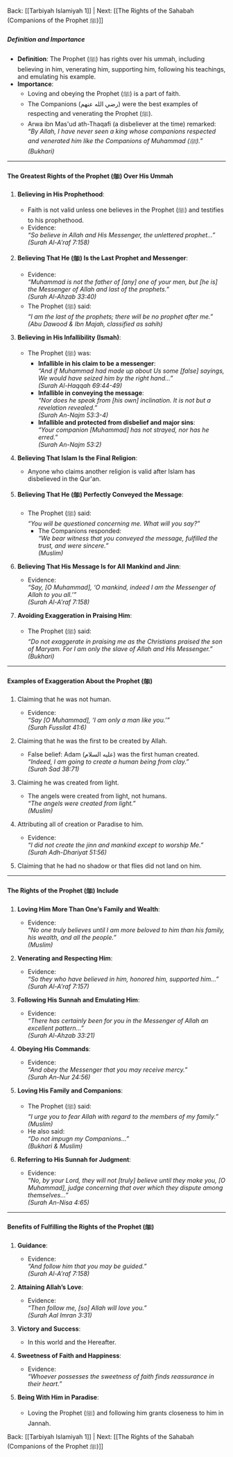 Back: [[Tarbiyah Islamiyah 1]] | Next: [[The Rights of the Sahabah (Companions of the Prophet ﷺ)]]

##### **Definition and Importance**  
- **Definition**: The Prophet (ﷺ) has rights over his ummah, including believing in him, venerating him, supporting him, following his teachings, and emulating his example.  
- **Importance**:  
  - Loving and obeying the Prophet (ﷺ) is a part of faith.  
  - The Companions (رضي الله عنهم) were the best examples of respecting and venerating the Prophet (ﷺ).  
  - Arwa ibn Mas'ud ath-Thaqafi (a disbeliever at the time) remarked:  
    *“By Allah, I have never seen a king whose companions respected and venerated him like the Companions of Muhammad (ﷺ).”*  
    *(Bukhari)*  

---

#### **The Greatest Rights of the Prophet (ﷺ) Over His Ummah**  
1. **Believing in His Prophethood**:  
   - Faith is not valid unless one believes in the Prophet (ﷺ) and testifies to his prophethood.  
   - Evidence:  
     *“So believe in Allah and His Messenger, the unlettered prophet...”*  
     *(Surah Al-A'raf 7:158)*  

2. **Believing That He (ﷺ) Is the Last Prophet and Messenger**:  
   - Evidence:  
     *“Muhammad is not the father of [any] one of your men, but [he is] the Messenger of Allah and last of the prophets.”*  
     *(Surah Al-Ahzab 33:40)*  
   - The Prophet (ﷺ) said:  
     *“I am the last of the prophets; there will be no prophet after me.”*  
     *(Abu Dawood & Ibn Majah, classified as sahih)*  

3. **Believing in His Infallibility (Ismah)**:  
   - The Prophet (ﷺ) was:  
     - **Infallible in his claim to be a messenger**:  
       *“And if Muhammad had made up about Us some [false] sayings, We would have seized him by the right hand...”*  
       *(Surah Al-Haqqah 69:44-49)*  
     - **Infallible in conveying the message**:  
       *“Nor does he speak from [his own] inclination. It is not but a revelation revealed.”*  
       *(Surah An-Najm 53:3-4)*  
     - **Infallible and protected from disbelief and major sins**:  
       *“Your companion [Muhammad] has not strayed, nor has he erred.”*  
       *(Surah An-Najm 53:2)*  

4. **Believing That Islam Is the Final Religion**:  
   - Anyone who claims another religion is valid after Islam has disbelieved in the Qur'an.  

5. **Believing That He (ﷺ) Perfectly Conveyed the Message**:  
   - The Prophet (ﷺ) said:  
     *“You will be questioned concerning me. What will you say?”*  
     - The Companions responded:  
       *“We bear witness that you conveyed the message, fulfilled the trust, and were sincere.”*  
       *(Muslim)*  

6. **Believing That His Message Is for All Mankind and Jinn**:  
   - Evidence:  
     *“Say, [O Muhammad], ‘O mankind, indeed I am the Messenger of Allah to you all.’”*  
     *(Surah Al-A'raf 7:158)*  

7. **Avoiding Exaggeration in Praising Him**:  
   - The Prophet (ﷺ) said:  
     *“Do not exaggerate in praising me as the Christians praised the son of Maryam. For I am only the slave of Allah and His Messenger.”*  
     *(Bukhari)*  

---

#### **Examples of Exaggeration About the Prophet (ﷺ)**  
1. Claiming that he was not human.  
   - Evidence:  
     *“Say [O Muhammad], ‘I am only a man like you.’”*  
     *(Surah Fussilat 41:6)*  

2. Claiming that he was the first to be created by Allah.  
   - False belief: Adam (عليه السلام) was the first human created.  
     *“Indeed, I am going to create a human being from clay.”*  
     *(Surah Sad 38:71)*  

3. Claiming he was created from light.  
   - The angels were created from light, not humans.  
     *“The angels were created from light.”*  
     *(Muslim)*  

4. Attributing all of creation or Paradise to him.  
   - Evidence:  
     *“I did not create the jinn and mankind except to worship Me.”*  
     *(Surah Adh-Dhariyat 51:56)*  

5. Claiming that he had no shadow or that flies did not land on him.  

---

#### **The Rights of the Prophet (ﷺ) Include**  
1. **Loving Him More Than One’s Family and Wealth**:  
   - Evidence:  
     *“No one truly believes until I am more beloved to him than his family, his wealth, and all the people.”*  
     *(Muslim)*  

2. **Venerating and Respecting Him**:  
   - Evidence:  
     *“So they who have believed in him, honored him, supported him...”*  
     *(Surah Al-A'raf 7:157)*  

3. **Following His Sunnah and Emulating Him**:  
   - Evidence:  
     *“There has certainly been for you in the Messenger of Allah an excellent pattern...”*  
     *(Surah Al-Ahzab 33:21)*  

4. **Obeying His Commands**:  
   - Evidence:  
     *“And obey the Messenger that you may receive mercy.”*  
     *(Surah An-Nur 24:56)*  

5. **Loving His Family and Companions**:  
   - The Prophet (ﷺ) said:  
     *“I urge you to fear Allah with regard to the members of my family.”*  
     *(Muslim)*  
   - He also said:  
     *“Do not impugn my Companions...”*  
     *(Bukhari & Muslim)*  

6. **Referring to His Sunnah for Judgment**:  
   - Evidence:  
     *“No, by your Lord, they will not [truly] believe until they make you, [O Muhammad], judge concerning that over which they dispute among themselves...”*  
     *(Surah An-Nisa 4:65)*  

---

#### **Benefits of Fulfilling the Rights of the Prophet (ﷺ)**  
1. **Guidance**:  
   - Evidence:  
     *“And follow him that you may be guided.”*  
     *(Surah Al-A'raf 7:158)*  

2. **Attaining Allah’s Love**:  
   - Evidence:  
     *“Then follow me, [so] Allah will love you.”*  
     *(Surah Aal Imran 3:31)*  

3. **Victory and Success**:  
   - In this world and the Hereafter.  

4. **Sweetness of Faith and Happiness**:  
   - Evidence:  
     *“Whoever possesses the sweetness of faith finds reassurance in their heart.”*  

5. **Being With Him in Paradise**:  
   - Loving the Prophet (ﷺ) and following him grants closeness to him in Jannah.  

Back: [[Tarbiyah Islamiyah 1]] | Next: [[The Rights of the Sahabah (Companions of the Prophet ﷺ)]]
